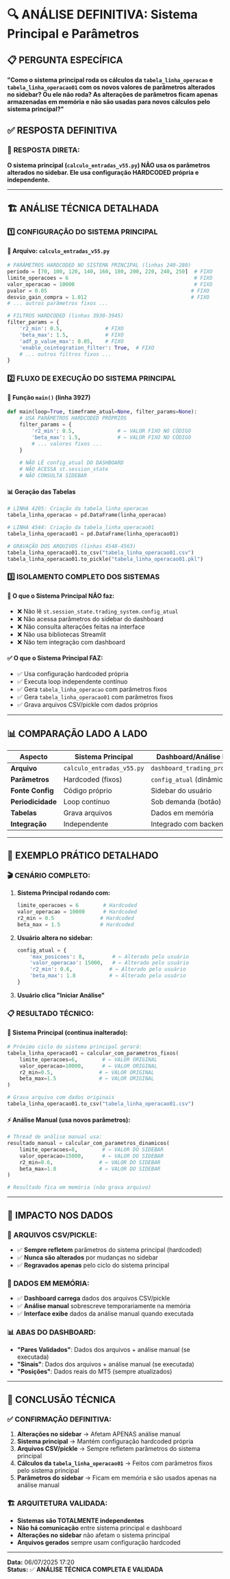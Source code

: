 # 🔍 ANÁLISE DEFINITIVA: Sistema Principal e Parâmetros

## 📋 PERGUNTA ESPECÍFICA
**"Como o sistema principal roda os cálculos da `tabela_linha_operacao` e `tabela_linha_operacao01` com os novos valores de parâmetros alterados no sidebar? Ou ele não roda? As alterações de parâmetros ficam apenas armazenadas em memória e não são usadas para novos cálculos pelo sistema principal?"**

## ✅ RESPOSTA DEFINITIVA

### 🎯 **RESPOSTA DIRETA:**
**O sistema principal (`calculo_entradas_v55.py`) NÃO usa os parâmetros alterados no sidebar. Ele usa configuração HARDCODED própria e independente.**

---

## 🏗️ ANÁLISE TÉCNICA DETALHADA

### 1️⃣ **CONFIGURAÇÃO DO SISTEMA PRINCIPAL**

#### 📂 **Arquivo: `calculo_entradas_v55.py`**
```python
# PARÂMETROS HARDCODED NO SISTEMA PRINCIPAL (linhas 240-280)
periodo = [70, 100, 120, 140, 160, 180, 200, 220, 240, 250]  # FIXO
limite_operacoes = 6                                         # FIXO
valor_operacao = 10000                                       # FIXO
pvalor = 0.05                                               # FIXO
desvio_gain_compra = 1.012                                  # FIXO
# ... outros parâmetros fixos ...

# FILTROS HARDCODED (linhas 3930-3945)
filter_params = {
    'r2_min': 0.5,              # FIXO
    'beta_max': 1.5,            # FIXO
    'adf_p_value_max': 0.05,    # FIXO
    'enable_cointegration_filter': True,  # FIXO
    # ... outros filtros fixos ...
}
```

### 2️⃣ **FLUXO DE EXECUÇÃO DO SISTEMA PRINCIPAL**

#### 🔄 **Função `main()` (linha 3927)**
```python
def main(loop=True, timeframe_atual=None, filter_params=None):
    # USA PARÂMETROS HARDCODED PRÓPRIOS
    filter_params = {
        'r2_min': 0.5,              # ← VALOR FIXO NO CÓDIGO
        'beta_max': 1.5,            # ← VALOR FIXO NO CÓDIGO
        # ... valores fixos ...
    }
    
    # NÃO LÊ config_atual DO DASHBOARD
    # NÃO ACESSA st.session_state
    # NÃO CONSULTA SIDEBAR
```

#### 📊 **Geração das Tabelas**
```python
# LINHA 4205: Criação da tabela_linha_operacao
tabela_linha_operacao = pd.DataFrame(linha_operacao)

# LINHA 4544: Criação da tabela_linha_operacao01  
tabela_linha_operacao01 = pd.DataFrame(linha_operacao01)

# GRAVAÇÃO DOS ARQUIVOS (linhas 4548-4563)
tabela_linha_operacao01.to_csv("tabela_linha_operacao01.csv")
tabela_linha_operacao01.to_pickle("tabela_linha_operacao01.pkl")
```

### 3️⃣ **ISOLAMENTO COMPLETO DOS SISTEMAS**

#### 🚫 **O que o Sistema Principal NÃO faz:**
- ❌ Não lê `st.session_state.trading_system.config_atual`
- ❌ Não acessa parâmetros do sidebar do dashboard
- ❌ Não consulta alterações feitas na interface
- ❌ Não usa bibliotecas Streamlit
- ❌ Não tem integração com dashboard

#### ✅ **O que o Sistema Principal FAZ:**
- ✅ Usa configuração hardcoded própria
- ✅ Executa loop independente contínuo
- ✅ Gera `tabela_linha_operacao` com parâmetros fixos
- ✅ Gera `tabela_linha_operacao01` com parâmetros fixos
- ✅ Grava arquivos CSV/pickle com dados próprios

---

## 📊 COMPARAÇÃO LADO A LADO

| **Aspecto** | **Sistema Principal** | **Dashboard/Análise Manual** |
|-------------|----------------------|------------------------------|
| **Arquivo** | `calculo_entradas_v55.py` | `dashboard_trading_pro_real.py` |
| **Parâmetros** | Hardcoded (fixos) | `config_atual` (dinâmicos) |
| **Fonte Config** | Código próprio | Sidebar do usuário |
| **Periodicidade** | Loop contínuo | Sob demanda (botão) |
| **Tabelas** | Grava arquivos | Dados em memória |
| **Integração** | Independente | Integrado com backend |

---

## 🎯 EXEMPLO PRÁTICO DETALHADO

### 🎬 **CENÁRIO COMPLETO:**

1. **Sistema Principal rodando com:**
   ```python
   limite_operacoes = 6        # Hardcoded
   valor_operacao = 10000      # Hardcoded
   r2_min = 0.5               # Hardcoded
   beta_max = 1.5             # Hardcoded
   ```

2. **Usuário altera no sidebar:**
   ```python
   config_atual = {
       'max_posicoes': 8,         # ← Alterado pelo usuário
       'valor_operacao': 15000,   # ← Alterado pelo usuário
       'r2_min': 0.6,            # ← Alterado pelo usuário
       'beta_max': 1.8           # ← Alterado pelo usuário
   }
   ```

3. **Usuário clica "Iniciar Análise"**

### 📋 **RESULTADO TÉCNICO:**

#### 🔄 **Sistema Principal (continua inalterado):**
```python
# Próximo ciclo do sistema principal gerará:
tabela_linha_operacao01 = calcular_com_parametros_fixos(
    limite_operacoes=6,        # ← VALOR ORIGINAL
    valor_operacao=10000,      # ← VALOR ORIGINAL  
    r2_min=0.5,               # ← VALOR ORIGINAL
    beta_max=1.5              # ← VALOR ORIGINAL
)

# Grava arquivo com dados originais
tabela_linha_operacao01.to_csv("tabela_linha_operacao01.csv")
```

#### ⚡ **Análise Manual (usa novos parâmetros):**
```python
# Thread de análise manual usa:
resultado_manual = calcular_com_parametros_dinamicos(
    limite_operacoes=8,        # ← VALOR DO SIDEBAR
    valor_operacao=15000,      # ← VALOR DO SIDEBAR
    r2_min=0.6,               # ← VALOR DO SIDEBAR  
    beta_max=1.8              # ← VALOR DO SIDEBAR
)

# Resultado fica em memória (não grava arquivo)
```

---

## 💾 IMPACTO NOS DADOS

### 📁 **ARQUIVOS CSV/PICKLE:**
- ✅ **Sempre refletem** parâmetros do sistema principal (hardcoded)
- ✅ **Nunca são alterados** por mudanças no sidebar
- ✅ **Regravados apenas** pelo ciclo do sistema principal

### 🧠 **DADOS EM MEMÓRIA:**
- ✅ **Dashboard carrega** dados dos arquivos CSV/pickle
- ✅ **Análise manual** sobrescreve temporariamente na memória
- ✅ **Interface exibe** dados da análise manual quando executada

### 📊 **ABAS DO DASHBOARD:**
- **"Pares Validados"**: Dados dos arquivos + análise manual (se executada)
- **"Sinais"**: Dados dos arquivos + análise manual (se executada)  
- **"Posições"**: Dados reais do MT5 (sempre atualizados)

---

## 🎯 CONCLUSÃO TÉCNICA

### ✅ **CONFIRMAÇÃO DEFINITIVA:**

1. **Alterações no sidebar** → Afetam APENAS análise manual
2. **Sistema principal** → Mantém configuração hardcoded própria
3. **Arquivos CSV/pickle** → Sempre refletem parâmetros do sistema principal
4. **Cálculos da `tabela_linha_operacao01`** → Feitos com parâmetros fixos pelo sistema principal
5. **Parâmetros do sidebar** → Ficam em memória e são usados apenas na análise manual

### 🏗️ **ARQUITETURA VALIDADA:**
- **Sistemas são TOTALMENTE independentes**
- **Não há comunicação** entre sistema principal e dashboard
- **Alterações no sidebar** não afetam o sistema principal
- **Arquivos gerados** sempre usam configuração hardcoded

---

**Data:** 06/07/2025 17:20  
**Status:** ✅ **ANÁLISE TÉCNICA COMPLETA E VALIDADA**
